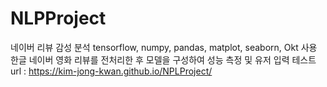 # NLPProject
네이버 리뷰 감성 분석
tensorflow, numpy, pandas, matplot, seaborn, Okt 사용
한글 네이버 영화 리뷰를 전처리한 후 모델을 구성하여 성능 측정 및 유저 입력 테스트
url : https://kim-jong-kwan.github.io/NPLProject/
